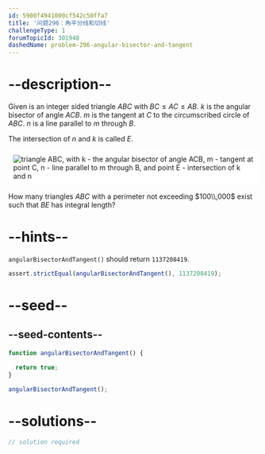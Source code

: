 ```yaml
---
id: 5900f4941000cf542c50ffa7
title: '问题296：角平分线和切线'
challengeType: 1
forumTopicId: 301948
dashedName: problem-296-angular-bisector-and-tangent
---
```


# --description--

Given is an integer sided triangle $ABC$ with $BC ≤ AC ≤ AB$. $k$ is the angular bisector of angle $ACB$. $m$ is the tangent at $C$ to the circumscribed circle of $ABC$. $n$ is a line parallel to $m$ through $B$.

The intersection of $n$ and $k$ is called $E$.

<img class="img-responsive center-block" alt="triangle ABC, with k - the angular bisector of angle ACB, m - tangent at point C, n - line parallel to m through B, and point E - intersection of k and n" src="https://cdn.freecodecamp.org/curriculum/project-euler/angular-bisector-and-tangent.gif" style="background-color: white; padding: 10px;" />

How many triangles $ABC$ with a perimeter not exceeding $100\\,000$ exist such that $BE$ has integral length?

# --hints--

`angularBisectorAndTangent()` should return `1137208419`.

```js
assert.strictEqual(angularBisectorAndTangent(), 1137208419);
```

# --seed--

## --seed-contents--

```js
function angularBisectorAndTangent() {

  return true;
}

angularBisectorAndTangent();
```

# --solutions--

```js
// solution required
```
